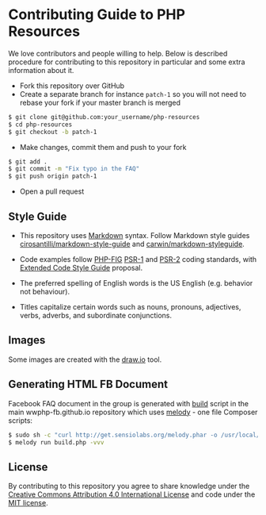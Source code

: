 # Contributing Guide to PHP Resources

We love contributors and people willing to help. Below is described procedure for
contributing to this repository in particular and some extra information about it.

* Fork this repository over GitHub
* Create a separate branch for instance `patch-1` so you will not need to rebase
  your fork if your master branch is merged
```bash
$ git clone git@github.com:your_username/php-resources
$ cd php-resources
$ git checkout -b patch-1
```
* Make changes, commit them and push to your fork
```bash
$ git add .
$ git commit -m "Fix typo in the FAQ"
$ git push origin patch-1
```
* Open a pull request

## Style Guide

* This repository uses [Markdown](https://daringfireball.net/projects/markdown/)
  syntax. Follow Markdown style guides
  [cirosantilli/markdown-style-guide](http://www.cirosantilli.com/markdown-style-guide/)
  and [carwin/markdown-styleguide](https://github.com/carwin/markdown-styleguide).

* Code examples follow [PHP-FIG](http://php-fig.org) [PSR-1](http://www.php-fig.org/psr/psr-2/)
  and [PSR-2](http://www.php-fig.org/psr/psr-2/) coding standards, with
  [Extended Code Style Guide](https://github.com/php-fig/fig-standards/blob/master/proposed/extended-coding-style-guide.md)
  proposal.

* The preferred spelling of English words is the US English (e.g. behavior not
  behaviour).

* Titles capitalize certain words such as nouns, pronouns, adjectives, verbs,
  adverbs, and subordinate conjunctions.

## Images

Some images are created with the [draw.io][draw.io] tool.

## Generating HTML FB Document

Facebook FAQ document in the group is generated with [build][build] script in the
main wwphp-fb.github.io repository which uses [melody][melody] - one file Composer
scripts:

```bash
$ sudo sh -c "curl http://get.sensiolabs.org/melody.phar -o /usr/local/bin/melody && chmod a+x /usr/local/bin/melody"
$ melody run build.php -vvv
```

## License

By contributing to this repository you agree to share knowledge under the
[Creative Commons Attribution 4.0 International License][license] and code under
the [MIT license][license].

[php-group]: https://www.facebook.com/groups/2204685680/
[draw.io]: https://www.draw.io
[build]: https://github.com/wwphp-fb/wwphp-fb.github.io/blob/master/build.php
[melody]: http://melody.sensiolabs.org/
[license]: https://github.com/wwphp-fb/php-resources/blob/master/LICENSE
